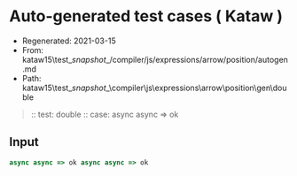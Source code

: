 # Auto-generated test cases ( Kataw )
- Regenerated: 2021-03-15
- From: kataw15\test\__snapshot__/compiler/js/expressions/arrow/position/autogen.md
- Path: kataw15\test\__snapshot__\compiler\js\expressions\arrow\position\gen\double
> :: test: double
> :: case: async async => ok
## Input

`````js
async async => ok async async => ok
`````
